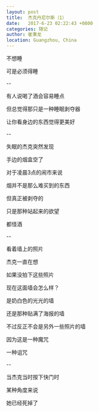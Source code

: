```yaml
---
layout: post
title:  杰克丹尼尔斯（1）
date:   2017-6-23 02:22:43 +0800
categories: 随记
author: 崔秉龙
location: Guangzhou, China
---
```






不想睡

可是必须得睡

--

有人说喝了酒会容易睡点

但总觉得那只是一种睡眠剥夺器

让你看身边的东西觉得更美好

--

失眠的杰克突然发现

手边的烟盒空了

对于凌晨3点的闹市来说

烟并不是那么难买到的东西

但真正被剥夺的

只是那种站起来的欲望

都怪酒

--

看着墙上的照片

杰克一直在想

如果没拍下这些照片

现在这面墙会怎么样？

是奶白色的光光的墙

还是那种贴满了海报的墙

不过反正不会是另外一些照片的墙

因为这是一种魔咒

一种诅咒

--

当杰克当时按下快门时

某种角度来说

她已经死掉了